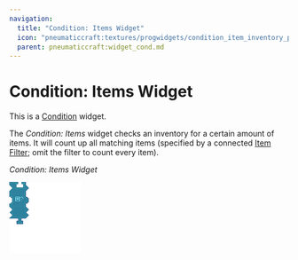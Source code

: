 ```yaml
---
navigation:
  title: "Condition: Items Widget"
  icon: "pneumaticcraft:textures/progwidgets/condition_item_inventory_piece.png"
  parent: pneumaticcraft:widget_cond.md
---
```


# Condition: Items Widget

This is a [Condition](./conditions.md) widget.

The *Condition: Items* widget checks an inventory for a certain amount of items. It will count up all matching items (specified by a connected [Item Filter](./item_filter.md); omit the filter to count every item).

*Condition: Items Widget*

![](condition_item_inventory_piece.png)

